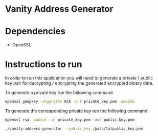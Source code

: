 # Vanity Address Generator

# Dependencies

- OpenSSL

# Instructions to run

In order to run this application you will need to generate a private / public key pair for decrypting / encrypting the 
generated encrypted binary data.

To generate a private key run the following command
```sh
openssl genpkey -algorithm RSA -out private_key.pem -aes256
```

To generate the corresponding private key run the following command
```sh
openssl rsa -pubout -in private_key.pem -out public_key.pem
```

```sh 
./vanity-address-generator --public_key /path/to/public_key.pem
```
